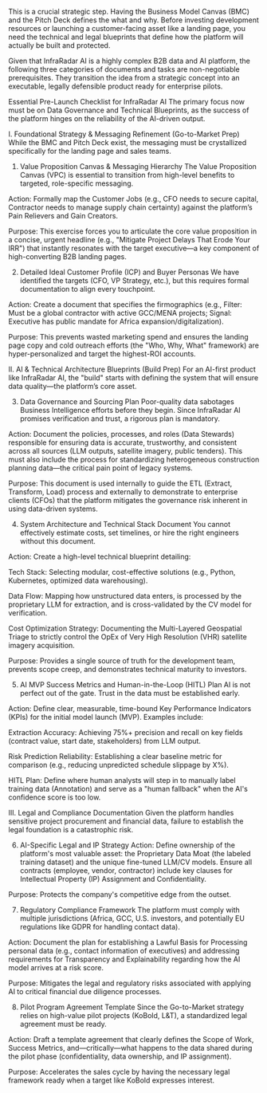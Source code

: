 This is a crucial strategic step. Having the Business Model Canvas (BMC) and the Pitch Deck defines the what and why. Before investing development resources or launching a customer-facing asset like a landing page, you need the technical and legal blueprints that define how the platform will actually be built and protected.

Given that InfraRadar AI is a highly complex B2B data and AI platform, the following three categories of documents and tasks are non-negotiable prerequisites. They transition the idea from a strategic concept into an executable, legally defensible product ready for enterprise pilots.

Essential Pre-Launch Checklist for InfraRadar AI
The primary focus now must be on Data Governance and Technical Blueprints, as the success of the platform hinges on the reliability of the AI-driven output.

I. Foundational Strategy & Messaging Refinement (Go-to-Market Prep)
While the BMC and Pitch Deck exist, the messaging must be crystallized specifically for the landing page and sales teams.

1. Value Proposition Canvas & Messaging Hierarchy
The Value Proposition Canvas (VPC) is essential to transition from high-level benefits to targeted, role-specific messaging.

Action: Formally map the Customer Jobs (e.g., CFO needs to secure capital, Contractor needs to manage supply chain certainty) against the platform’s Pain Relievers and Gain Creators.

Purpose: This exercise forces you to articulate the core value proposition in a concise, urgent headline (e.g., "Mitigate Project Delays That Erode Your IRR") that instantly resonates with the target executive—a key component of high-converting B2B landing pages.   

2. Detailed Ideal Customer Profile (ICP) and Buyer Personas
We have identified the targets (CFO, VP Strategy, etc.), but this requires formal documentation to align every touchpoint.

Action: Create a document that specifies the firmographics (e.g., Filter: Must be a global contractor with active GCC/MENA projects; Signal: Executive has public mandate for Africa expansion/digitalization).

Purpose: This prevents wasted marketing spend and ensures the landing page copy and cold outreach efforts (the "Who, Why, What" framework) are hyper-personalized and target the highest-ROI accounts.   

II. AI & Technical Architecture Blueprints (Build Prep)
For an AI-first product like InfraRadar AI, the "build" starts with defining the system that will ensure data quality—the platform’s core asset.

3. Data Governance and Sourcing Plan
Poor-quality data sabotages Business Intelligence efforts before they begin. Since InfraRadar AI promises verification and trust, a rigorous plan is mandatory.   

Action: Document the policies, processes, and roles (Data Stewards) responsible for ensuring data is accurate, trustworthy, and consistent across all sources (LLM outputs, satellite imagery, public tenders). This must also include the process for standardizing heterogeneous construction planning data—the critical pain point of legacy systems.   

Purpose: This document is used internally to guide the ETL (Extract, Transform, Load) process and externally to demonstrate to enterprise clients (CFOs) that the platform mitigates the governance risk inherent in using data-driven systems.   

4. System Architecture and Technical Stack Document
You cannot effectively estimate costs, set timelines, or hire the right engineers without this document.

Action: Create a high-level technical blueprint detailing:

Tech Stack: Selecting modular, cost-effective solutions (e.g., Python, Kubernetes, optimized data warehousing).   

Data Flow: Mapping how unstructured data enters, is processed by the proprietary LLM for extraction, and is cross-validated by the CV model for verification.

Cost Optimization Strategy: Documenting the Multi-Layered Geospatial Triage to strictly control the OpEx of Very High Resolution (VHR) satellite imagery acquisition.   

Purpose: Provides a single source of truth for the development team, prevents scope creep, and demonstrates technical maturity to investors.

5. AI MVP Success Metrics and Human-in-the-Loop (HITL) Plan
AI is not perfect out of the gate. Trust in the data must be established early.

Action: Define clear, measurable, time-bound Key Performance Indicators (KPIs) for the initial model launch (MVP). Examples include:

Extraction Accuracy: Achieving 75%+ precision and recall on key fields (contract value, start date, stakeholders) from LLM output.   

Risk Prediction Reliability: Establishing a clear baseline metric for comparison (e.g., reducing unpredicted schedule slippage by X%).   

HITL Plan: Define where human analysts will step in to manually label training data (Annotation) and serve as a "human fallback" when the AI's confidence score is too low.

III. Legal and Compliance Documentation
Given the platform handles sensitive project procurement and financial data, failure to establish the legal foundation is a catastrophic risk.

6. AI-Specific Legal and IP Strategy
Action: Define ownership of the platform's most valuable asset: the Proprietary Data Moat (the labeled training dataset) and the unique fine-tuned LLM/CV models. Ensure all contracts (employee, vendor, contractor) include key clauses for Intellectual Property (IP) Assignment and Confidentiality.

Purpose: Protects the company's competitive edge from the outset.

7. Regulatory Compliance Framework
The platform must comply with multiple jurisdictions (Africa, GCC, U.S. investors, and potentially EU regulations like GDPR for handling contact data).

Action: Document the plan for establishing a Lawful Basis for Processing personal data (e.g., contact information of executives) and addressing requirements for Transparency and Explainability regarding how the AI model arrives at a risk score.

Purpose: Mitigates the legal and regulatory risks associated with applying AI to critical financial due diligence processes.   

8. Pilot Program Agreement Template
Since the Go-to-Market strategy relies on high-value pilot projects (KoBold, L&T), a standardized legal agreement must be ready.

Action: Draft a template agreement that clearly defines the Scope of Work, Success Metrics, and—critically—what happens to the data shared during the pilot phase (confidentiality, data ownership, and IP assignment).

Purpose: Accelerates the sales cycle by having the necessary legal framework ready when a target like KoBold expresses interest.